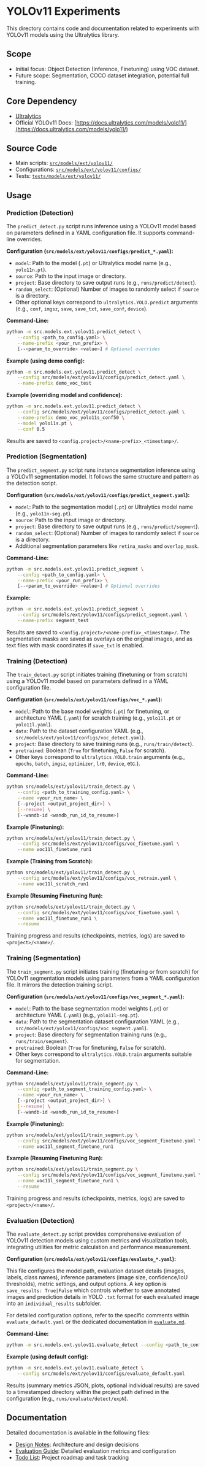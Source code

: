 # YOLOv11 Experiments

This directory contains code and documentation related to experiments with YOLOv11 models using the Ultralytics library.

## Scope

- Initial focus: Object Detection (Inference, Finetuning) using VOC dataset.
- Future scope: Segmentation, COCO dataset integration, potential full training.

## Core Dependency

- [Ultralytics](https://github.com/ultralytics/ultralytics)
- Official YOLOv11 Docs: [https://docs.ultralytics.com/models/yolo11/](https://docs.ultralytics.com/models/yolo11/)

## Source Code

- Main scripts: [`src/models/ext/yolov11/`](../../src/models/ext/yolov11/)
- Configurations: [`src/models/ext/yolov11/configs/`](../../src/models/ext/yolov11/configs/)
- Tests: [`tests/models/ext/yolov11/`](../../tests/models/ext/yolov11/)

## Usage

### Prediction (Detection)

The `predict_detect.py` script runs inference using a YOLOv11 model based on parameters defined in a YAML configuration file. It supports command-line overrides.

**Configuration (`src/models/ext/yolov11/configs/predict_*.yaml`):**

- `model`: Path to the model (`.pt`) or Ultralytics model name (e.g., `yolo11n.pt`).
- `source`: Path to the input image or directory.
- `project`: Base directory to save output runs (e.g., `runs/predict/detect`).
- `random_select`: (Optional) Number of images to randomly select if `source` is a directory.
- Other optional keys correspond to `ultralytics.YOLO.predict` arguments (e.g., `conf`, `imgsz`, `save`, `save_txt`, `save_conf`, `device`).

**Command-Line:**

```bash
python -m src.models.ext.yolov11.predict_detect \
    --config <path_to_config.yaml> \
    --name-prefix <your_run_prefix> \
    [--<param_to_override> <value>] # Optional overrides
```

**Example (using demo config):**

```bash
python -m src.models.ext.yolov11.predict_detect \
    --config src/models/ext/yolov11/configs/predict_detect.yaml \
    --name-prefix demo_voc_test
```

**Example (overriding model and confidence):**

```bash
python -m src.models.ext.yolov11.predict_detect \
    --config src/models/ext/yolov11/configs/predict_detect.yaml \
    --name-prefix demo_voc_yolo11s_conf50 \
    --model yolo11s.pt \
    --conf 0.5
```

Results are saved to `<config.project>/<name-prefix>_<timestamp>/`.

### Prediction (Segmentation)

The `predict_segment.py` script runs instance segmentation inference using a YOLOv11 segmentation model. It follows the same structure and pattern as the detection script.

**Configuration (`src/models/ext/yolov11/configs/predict_segment.yaml`):**

- `model`: Path to the segmentation model (`.pt`) or Ultralytics model name (e.g., `yolo11n-seg.pt`).
- `source`: Path to the input image or directory.
- `project`: Base directory to save output runs (e.g., `runs/predict/segment`).
- `random_select`: (Optional) Number of images to randomly select if `source` is a directory.
- Additional segmentation parameters like `retina_masks` and `overlap_mask`.

**Command-Line:**

```bash
python -m src.models.ext.yolov11.predict_segment \
    --config <path_to_config.yaml> \
    --name-prefix <your_run_prefix> \
    [--<param_to_override> <value>] # Optional overrides
```

**Example:**

```bash
python -m src.models.ext.yolov11.predict_segment \
    --config src/models/ext/yolov11/configs/predict_segment.yaml \
    --name-prefix segment_test
```

Results are saved to `<config.project>/<name-prefix>_<timestamp>/`. The segmentation masks are saved as overlays on the original images, and as text files with mask coordinates if `save_txt` is enabled.

### Training (Detection)

The `train_detect.py` script initiates training (finetuning or from scratch) using a YOLOv11 model based on parameters defined in a YAML configuration file.

**Configuration (`src/models/ext/yolov11/configs/voc_*.yaml`):**

- `model`: Path to the base model weights (`.pt`) for finetuning, or architecture YAML (`.yaml`) for scratch training (e.g., `yolo11l.pt` or `yolo11l.yaml`).
- `data`: Path to the dataset configuration YAML (e.g., `src/models/ext/yolov11/configs/voc_detect.yaml`).
- `project`: Base directory to save training runs (e.g., `runs/train/detect`).
- `pretrained`: Boolean (`True` for finetuning, `False` for scratch).
- Other keys correspond to `ultralytics.YOLO.train` arguments (e.g., `epochs`, `batch`, `imgsz`, `optimizer`, `lr0`, `device`, etc.).

**Command-Line:**

```bash
python src/models/ext/yolov11/train_detect.py \
    --config <path_to_training_config.yaml> \
    --name <your_run_name> \
    [--project <output_project_dir>] \
    [--resume] \
    [--wandb-id <wandb_run_id_to_resume>]
```

**Example (Finetuning):**

```bash
python src/models/ext/yolov11/train_detect.py \
    --config src/models/ext/yolov11/configs/voc_finetune.yaml \
    --name voc11l_finetune_run1
```

**Example (Training from Scratch):**

```bash
python src/models/ext/yolov11/train_detect.py \
    --config src/models/ext/yolov11/configs/voc_retrain.yaml \
    --name voc11l_scratch_run1
```

**Example (Resuming Finetuning Run):**

```bash
python src/models/ext/yolov11/train_detect.py \
    --config src/models/ext/yolov11/configs/voc_finetune.yaml \
    --name voc11l_finetune_run1 \
    --resume
```

Training progress and results (checkpoints, metrics, logs) are saved to `<project>/<name>/`.

### Training (Segmentation)

The `train_segment.py` script initiates training (finetuning or from scratch) for YOLOv11 segmentation models using parameters from a YAML configuration file. It mirrors the detection training script.

**Configuration (`src/models/ext/yolov11/configs/voc_segment_*.yaml`):**

- `model`: Path to the base segmentation model weights (`.pt`) or architecture YAML (`.yaml`) (e.g., `yolo11l-seg.pt`).
- `data`: Path to the segmentation dataset configuration YAML (e.g., `src/models/ext/yolov11/configs/voc_segment.yaml`).
- `project`: Base directory for segmentation training runs (e.g., `runs/train/segment`).
- `pretrained`: Boolean (`True` for finetuning, `False` for scratch).
- Other keys correspond to `ultralytics.YOLO.train` arguments suitable for segmentation.

**Command-Line:**

```bash
python src/models/ext/yolov11/train_segment.py \
    --config <path_to_segment_training_config.yaml> \
    --name <your_run_name> \
    [--project <output_project_dir>] \
    [--resume] \
    [--wandb-id <wandb_run_id_to_resume>]
```

**Example (Finetuning):**

```bash
python src/models/ext/yolov11/train_segment.py \
    --config src/models/ext/yolov11/configs/voc_segment_finetune.yaml \
    --name voc11l_segment_finetune_run1
```

**Example (Resuming Finetuning Run):**

```bash
python src/models/ext/yolov11/train_segment.py \
    --config src/models/ext/yolov11/configs/voc_segment_finetune.yaml \
    --name voc11l_segment_finetune_run1 \
    --resume
```

Training progress and results (checkpoints, metrics, logs) are saved to `<project>/<name>/`.

### Evaluation (Detection)

The `evaluate_detect.py` script provides comprehensive evaluation of YOLOv11 detection models using custom metrics and visualization tools, integrating utilities for metric calculation and performance measurement.

**Configuration (`src/models/ext/yolov11/configs/evaluate_*.yaml`):**

This file configures the model path, evaluation dataset details (images, labels, class names), inference parameters (image size, confidence/IoU thresholds), metric settings, and output options. A key option is `save_results: True|False` which controls whether to save annotated images and prediction details in YOLO `.txt` format for each evaluated image into an `individual_results` subfolder.

For detailed configuration options, refer to the specific comments within `evaluate_default.yaml` or the dedicated documentation in [`evaluate.md`](./evaluate.md).

**Command-Line:**

```bash
python -m src.models.ext.yolov11.evaluate_detect --config <path_to_config.yaml>
```

**Example (using default config):**

```bash
python -m src.models.ext.yolov11.evaluate_detect \
    --config src/models/ext/yolov11/configs/evaluate_default.yaml
```

Results (summary metrics JSON, plots, optional individual results) are saved to a timestamped directory within the project path defined in the configuration (e.g., `runs/evaluate/detect/expN`).

## Documentation

Detailed documentation is available in the following files:
- [Design Notes](./design.md): Architecture and design decisions
- [Evaluation Guide](./evaluate.md): Detailed evaluation metrics and configuration
- [Todo List](./todo.md): Project roadmap and task tracking